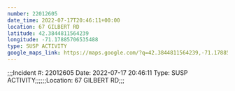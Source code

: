 ```yaml
---
number: 22012605
date_time: 2022-07-17T20:46:11+00:00
location: 67 GILBERT RD
latitude: 42.3844811564239
longitude: -71.17885706535488
type: SUSP ACTIVITY
google_maps_link: https://maps.google.com/?q=42.3844811564239,-71.17885706535488
---
```


;;;Incident #: 22012605  Date: 2022-07-17 20:46:11   Type: SUSP ACTIVITY;;;;;;Location: 67 GILBERT RD;;;
